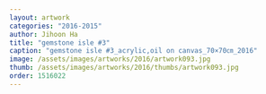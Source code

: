 ```yaml
---
layout: artwork
categories: "2016-2015"
author: Jihoon Ha
title: "gemstone isle #3"
caption: "gemstone isle #3_acrylic,oil on canvas_70×70㎝_2016"
image: /assets/images/artworks/2016/artwork093.jpg
thumb: /assets/images/artworks/2016/thumbs/artwork093.jpg
order: 1516022
---
```

